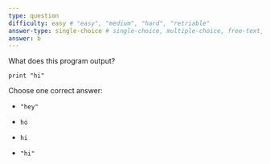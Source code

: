 ```yaml
---
type: question
difficulty: easy # "easy", "medium", "hard", "retriable"
answer-type: single-choice # single-choice, multiple-choice, free-text, multiple-free-texts, program
answer: b
---
```


What does this program output?

```evy
print "hi"
```

Choose one correct answer:

- ```
  "hey"
  ```
- ```
  ho
  ```
- ```
  hi
  ```
- ```
  "hi"
  ```
